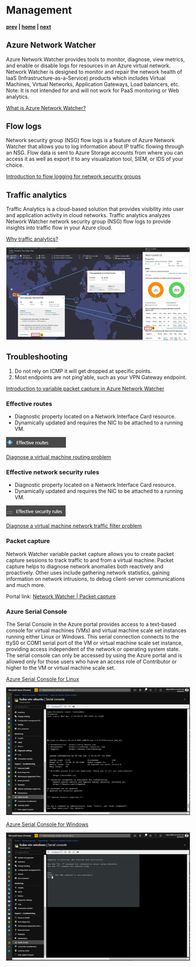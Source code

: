 # Management

#### [prev](./security.md) | [home](./welcome.md)  | [next](./resources.md)

## Azure Network Watcher

Azure Network Watcher provides tools to monitor, diagnose, view metrics, and enable or disable logs for resources in an Azure virtual network. Network Watcher is designed to monitor and repair the network health of IaaS (Infrastructure-as-a-Service) products which includes Virtual Machines, Virtual Networks, Application Gateways, Load balancers, etc. Note: It is not intended for and will not work for PaaS monitoring or Web analytics.

[What is Azure Network Watcher?](https://docs.microsoft.com/en-us/azure/network-watcher/network-watcher-monitoring-overview)

## Flow logs

Network security group (NSG) flow logs is a feature of Azure Network Watcher that allows you to log information about IP traffic flowing through an NSG. Flow data is sent to Azure Storage accounts from where you can access it as well as export it to any visualization tool, SIEM, or IDS of your choice.

[Introduction to flow logging for network security groups](https://docs.microsoft.com/en-us/azure/network-watcher/network-watcher-nsg-flow-logging-overview)

## Traffic analytics

Traffic Analytics is a cloud-based solution that provides visibility into user and application activity in cloud networks. Traffic analytics analyzes Network Watcher network security group (NSG) flow logs to provide insights into traffic flow in your Azure cloud. 

[Why traffic analytics?](https://docs.microsoft.com/en-us/azure/network-watcher/traffic-analytics)

![Traffic analytics geo-map](/png/traffic-analytics.png)

## Troubleshooting

1. Do not rely on ICMP it will get dropped at specific points.
1. Most endpoints are not ping'able, such as your VPN Gateway endpoint.

[Introduction to variable packet capture in Azure Network Watcher](https://docs.microsoft.com/en-us/azure/network-watcher/network-watcher-packet-capture-overview)

### Effective routes

- Diagnostic property located on a Network Interface Card resource.
- Dynamically updated and requires the NIC to be attached to a running VM.

![Effective routes](/png/effective-routes.png)

[Diagnose a virtual machine routing problem](https://docs.microsoft.com/en-us/azure/virtual-network/diagnose-network-routing-problem)

### Effective network security rules 

- Diagnostic property located on a Network Interface Card resource.
- Dynamically updated and requires the NIC to be attached to a running VM.

![Effective security rules](/png/effective-security-rules.png)

[Diagnose a virtual machine network traffic filter problem](https://docs.microsoft.com/en-us/azure/virtual-network/diagnose-network-traffic-filter-problem)

### Packet capture

Network Watcher variable packet capture allows you to create packet capture sessions to track traffic to and from a virtual machine. Packet capture helps to diagnose network anomalies both reactively and proactively. Other uses include gathering network statistics, gaining information on network intrusions, to debug client-server communications and much more.

Portal link: [Network Watcher | Packet capture](https://ms.portal.azure.com/#blade/Microsoft_Azure_Network/NetworkWatcherMenuBlade/packetCapture)

### Azure Serial Console 

The Serial Console in the Azure portal provides access to a text-based console for virtual machines (VMs) and virtual machine scale set instances running either Linux or Windows. This serial connection connects to the ttyS0 or COM1 serial port of the VM or virtual machine scale set instance, providing access independent of the network or operating system state. The serial console can only be accessed by using the Azure portal and is allowed only for those users who have an access role of Contributor or higher to the VM or virtual machine scale set.

[Azure Serial Console for Linux](https://docs.microsoft.com/en-us/azure/virtual-machines/troubleshooting/serial-console-linux)

![Serial console](/png/serial-console-linux.png)

[Azure Serial Console for Windows](https://docs.microsoft.com/en-us/azure/virtual-machines/troubleshooting/serial-console-windows)

![Serial console](/png/serial-console-windows.png)